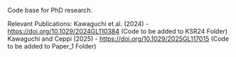 Code base for PhD research.

Relevant Publications:
Kawaguchi et al. (2024) - https://doi.org/10.1029/2024GL110384 (Code to be added to KSR24 Folder)
Kawaguchi and Ceppi (2025) - https://doi.org/10.1029/2025GL117015 (Code to be added to Paper_1 Folder)